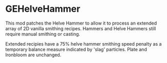 # GEHelveHammer
This mod patches the Helve Hammer to allow it to process an extended array of 2D vanilla smithing recipes.
Hammers and Helve Hammers still require manual smithing or casting.

Extended recipies have a 75% helve hammer smithing speed penalty as a temporary balance measure indicated by 'slag' particles. Plate and Ironbloom are unchanged.
